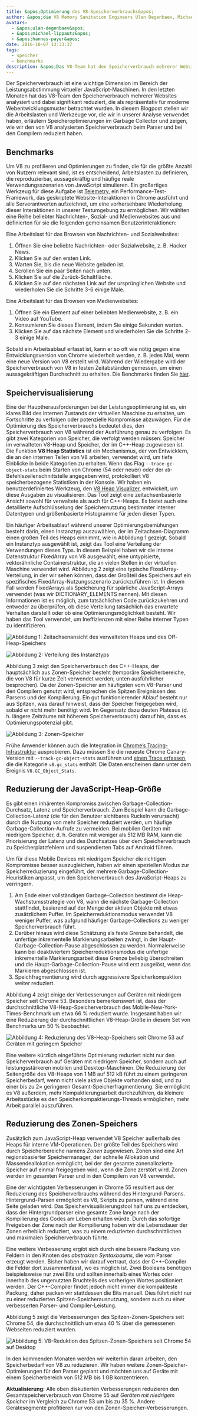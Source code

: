 ```yaml
---
title: &apos;Optimierung des V8-Speicherverbrauchs&apos;
author: &apos;die V8 Memory Sanitation Engineers Ulan Degenbaev, Michael Lippautz, Hannes Payer und Toon Verwaest&apos;
avatars:
  - &apos;ulan-degenbaev&apos;
  - &apos;michael-lippautz&apos;
  - &apos;hannes-payer&apos;
date: 2016-10-07 13:33:37
tags:
  - speicher
  - benchmarks
description: &apos;Das V8-Team hat den Speicherverbrauch mehrerer Websites analysiert und signifikant reduziert, die als repräsentativ für moderne Webentwicklungsmuster identifiziert wurden.&apos;
---
```

Der Speicherverbrauch ist eine wichtige Dimension im Bereich der Leistungsabstimmung virtueller JavaScript-Maschinen. In den letzten Monaten hat das V8-Team den Speicherverbrauch mehrerer Websites analysiert und dabei signifikant reduziert, die als repräsentativ für moderne Webentwicklungsmuster betrachtet wurden. In diesem Blogpost stellen wir die Arbeitslasten und Werkzeuge vor, die wir in unserer Analyse verwendet haben, erläutern Speicheroptimierungen im Garbage Collector und zeigen, wie wir den von V8 analysierten Speicherverbrauch beim Parser und bei den Compilern reduziert haben.

<!--truncate-->
## Benchmarks

Um V8 zu profilieren und Optimierungen zu finden, die für die größte Anzahl von Nutzern relevant sind, ist es entscheidend, Arbeitslasten zu definieren, die reproduzierbar, aussagekräftig und häufige reale Verwendungsszenarien von JavaScript simulieren. Ein großartiges Werkzeug für diese Aufgabe ist [Telemetry](https://catapult.gsrc.io/telemetry), ein Performance-Test-Framework, das geskriptete Website-Interaktionen in Chrome ausführt und alle Serverantworten aufzeichnet, um eine vorhersehbare Wiederholung dieser Interaktionen in unserer Testumgebung zu ermöglichen. Wir wählten eine Reihe beliebter Nachrichten-, Sozial- und Medienwebsites aus und definierten für sie die folgenden gemeinsamen Benutzerinteraktionen:

Eine Arbeitslast für das Browsen von Nachrichten- und Sozialwebsites:

1. Öffnen Sie eine beliebte Nachrichten- oder Sozialwebsite, z. B. Hacker News.
2. Klicken Sie auf den ersten Link.
3. Warten Sie, bis die neue Website geladen ist.
4. Scrollen Sie ein paar Seiten nach unten.
5. Klicken Sie auf die Zurück-Schaltfläche.
6. Klicken Sie auf den nächsten Link auf der ursprünglichen Website und wiederholen Sie die Schritte 3-6 einige Male.

Eine Arbeitslast für das Browsen von Medienwebsites:

1. Öffnen Sie ein Element auf einer beliebten Medienwebsite, z. B. ein Video auf YouTube.
2. Konsumieren Sie dieses Element, indem Sie einige Sekunden warten.
3. Klicken Sie auf das nächste Element und wiederholen Sie die Schritte 2–3 einige Male.

Sobald ein Arbeitsablauf erfasst ist, kann er so oft wie nötig gegen eine Entwicklungsversion von Chrome wiederholt werden, z. B. jedes Mal, wenn eine neue Version von V8 erstellt wird. Während der Wiedergabe wird der Speicherverbrauch von V8 in festen Zeitabständen gemessen, um einen aussagekräftigen Durchschnitt zu erhalten. Die Benchmarks finden Sie [hier](https://cs.chromium.org/chromium/src/tools/perf/page_sets/system_health/browsing_stories.py?q=browsing+news&sq=package:chromium&dr=CS&l=11).

## Speichervisualisierung

Eine der Hauptherausforderungen bei der Leistungsoptimierung ist es, ein klares Bild des internen Zustands der virtuellen Maschine zu erhalten, um Fortschritte zu verfolgen oder potenzielle Kompromisse abzuwägen. Für die Optimierung des Speicherverbrauchs bedeutet dies, den Speicherverbrauch von V8 während der Ausführung genau zu verfolgen. Es gibt zwei Kategorien von Speicher, die verfolgt werden müssen: Speicher im verwalteten V8-Heap und Speicher, der im C++-Heap zugewiesen ist. Die Funktion **V8 Heap Statistics** ist ein Mechanismus, der von Entwicklern, die an den internen Teilen von V8 arbeiten, verwendet wird, um tiefe Einblicke in beide Kategorien zu erhalten. Wenn das Flag `--trace-gc-object-stats` beim Starten von Chrome (54 oder neuer) oder der `d8`-Befehlszeilenschnittstelle angegeben wird, protokolliert V8 speicherbezogene Statistiken in der Konsole. Wir haben ein benutzerdefiniertes Werkzeug, den [V8 Heap Visualizer](https://mlippautz.github.io/v8-heap-stats/), entwickelt, um diese Ausgaben zu visualisieren. Das Tool zeigt eine zeitachsenbasierte Ansicht sowohl für verwaltete als auch für C++-Heaps. Es bietet auch eine detaillierte Aufschlüsselung der Speichernutzung bestimmter interner Datentypen und größenbasierte Histogramme für jeden dieser Typen.

Ein häufiger Arbeitsablauf während unserer Optimierungsbemühungen besteht darin, einen Instanztyp auszuwählen, der im Zeitachsen-Diagramm einen großen Teil des Heaps einnimmt, wie in Abbildung 1 gezeigt. Sobald ein Instanztyp ausgewählt ist, zeigt das Tool eine Verteilung der Verwendungen dieses Typs. In diesem Beispiel haben wir die interne Datenstruktur FixedArray von V8 ausgewählt, eine untypisierte, vektorähnliche Containerstruktur, die an vielen Stellen in der virtuellen Maschine verwendet wird. Abbildung 2 zeigt eine typische FixedArray-Verteilung, in der wir sehen können, dass der Großteil des Speichers auf ein spezifisches FixedArray-Nutzungsszenario zurückzuführen ist. In diesem Fall werden FixedArrays als Speicherung für spärliche JavaScript-Arrays verwendet (was wir DICTIONARY\_ELEMENTS nennen). Mit diesen Informationen ist es möglich, zum tatsächlichen Code zurückzukehren und entweder zu überprüfen, ob diese Verteilung tatsächlich das erwartete Verhalten darstellt oder ob eine Optimierungsmöglichkeit besteht. Wir haben das Tool verwendet, um Ineffizienzen mit einer Reihe interner Typen zu identifizieren.

![Abbildung 1: Zeitachsenansicht des verwalteten Heaps und des Off-Heap-Speichers](/_img/optimizing-v8-memory/timeline-view.png)

![Abbildung 2: Verteilung des Instanztyps](/_img/optimizing-v8-memory/distribution.png)

Abbildung 3 zeigt den Speicherverbrauch des C++-Heaps, der hauptsächlich aus Zonen-Speicher besteht (temporäre Speicherbereiche, die von V8 für kurze Zeit verwendet werden; unten ausführlicher besprochen). Da der Zonen-Speicher am häufigsten vom V8-Parser und den Compilern genutzt wird, entsprechen die Spitzen Ereignissen des Parsens und der Kompilierung. Ein gut funktionierender Ablauf besteht nur aus Spitzen, was darauf hinweist, dass der Speicher freigegeben wird, sobald er nicht mehr benötigt wird. Im Gegensatz dazu deuten Plateaus (d. h. längere Zeiträume mit höherem Speicherverbrauch) darauf hin, dass es Optimierungspotenzial gibt.

![Abbildung 3: Zonen-Speicher](/_img/optimizing-v8-memory/zone-memory.png)

Frühe Anwender können auch die Integration in [Chrome’s Tracing-Infrastruktur](https://www.chromium.org/developers/how-tos/trace-event-profiling-tool) ausprobieren. Dazu müssen Sie die neueste Chrome Canary-Version mit `--track-gc-object-stats` ausführen und [einen Trace erfassen](https://www.chromium.org/developers/how-tos/trace-event-profiling-tool/recording-tracing-runs#TOC-Capture-a-trace-on-Chrome-desktop), die die Kategorie `v8.gc_stats` enthält. Die Daten erscheinen dann unter dem Ereignis `V8.GC_Object_Stats`.

## Reduzierung der JavaScript-Heap-Größe

Es gibt einen inhärenten Kompromiss zwischen Garbage-Collection-Durchsatz, Latenz und Speicherverbrauch. Zum Beispiel kann die Garbage-Collection-Latenz (die für den Benutzer sichtbares Ruckeln verursacht) durch die Nutzung von mehr Speicher reduziert werden, um häufige Garbage-Collection-Aufrufe zu vermeiden. Bei mobilen Geräten mit niedrigem Speicher, d. h. Geräten mit weniger als 512 MB RAM, kann die Priorisierung der Latenz und des Durchsatzes über dem Speicherverbrauch zu Speicherplatzfehlern und suspendierten Tabs auf Android führen.

Um für diese Mobile Devices mit niedrigem Speicher die richtigen Kompromisse besser auszugleichen, haben wir einen speziellen Modus zur Speicherreduzierung eingeführt, der mehrere Garbage-Collection-Heuristiken anpasst, um den Speicherverbrauch des JavaScript-Heaps zu verringern.

1. Am Ende einer vollständigen Garbage-Collection bestimmt die Heap-Wachstumsstrategie von V8, wann die nächste Garbage-Collection stattfindet, basierend auf der Menge der aktiven Objekte mit etwas zusätzlichem Puffer. Im Speicherreduktionsmodus verwendet V8 weniger Puffer, was aufgrund häufiger Garbage-Collections zu weniger Speicherverbrauch führt.
1. Darüber hinaus wird diese Schätzung als feste Grenze behandelt, die unfertige inkrementelle Markierungsarbeiten zwingt, in der Haupt-Garbage-Collection-Pause abgeschlossen zu werden. Normalerweise kann bei deaktiviertem Speicherreduktionsmodus die unfertige inkrementelle Markierungsarbeit diese Grenze beliebig überschreiten und die Haupt-Garbage-Collection-Pause wird erst ausgelöst, wenn das Markieren abgeschlossen ist.
1. Speichfragmentierung wird durch aggressivere Speicherkompaktion weiter reduziert.

Abbildung 4 zeigt einige der Verbesserungen auf Geräten mit niedrigem Speicher seit Chrome 53. Besonders bemerkenswert ist, dass der durchschnittliche V8-Heap-Speicherverbrauch des Mobile-New-York-Times-Benchmark um etwa 66 % reduziert wurde. Insgesamt haben wir eine Reduzierung der durchschnittlichen V8-Heap-Größe in diesem Set von Benchmarks um 50 % beobachtet.

![Abbildung 4: Reduzierung des V8-Heap-Speichers seit Chrome 53 auf Geräten mit geringem Speicher](/_img/optimizing-v8-memory/heap-memory-reduction.png)

Eine weitere kürzlich eingeführte Optimierung reduziert nicht nur den Speicherverbrauch auf Geräten mit niedrigem Speicher, sondern auch auf leistungsstärkeren mobilen und Desktop-Maschinen. Die Reduzierung der Seitengröße des V8-Heaps von 1 MB auf 512 kB führt zu einem geringeren Speicherbedarf, wenn nicht viele aktive Objekte vorhanden sind, und zu einer bis zu 2× geringeren Gesamt-Speicherfragmentierung. Sie ermöglicht es V8 außerdem, mehr Kompaktierungsarbeit durchzuführen, da kleinere Arbeitsstücke es den Speicherkompaktierungs-Threads ermöglichen, mehr Arbeit parallel auszuführen.

## Reduzierung des Zonen-Speichers

Zusätzlich zum JavaScript-Heap verwendet V8 Speicher außerhalb des Heaps für interne VM-Operationen. Der größte Teil des Speichers wird durch Speicherbereiche namens _Zonen_ zugewiesen. Zonen sind eine Art regionsbasierter Speichermanager, der schnelle Allokation und Massendeallokation ermöglicht, bei der der gesamte zonenallozierte Speicher auf einmal freigegeben wird, wenn die Zone zerstört wird. Zonen werden im gesamten Parser und in den Compilern von V8 verwendet.

Eine der wichtigsten Verbesserungen in Chrome 55 resultiert aus der Reduzierung des Speicherverbrauchs während des Hintergrund-Parsens. Hintergrund-Parsen ermöglicht es V8, Skripts zu parsen, während eine Seite geladen wird. Das Speichervisualisierungstool half uns zu entdecken, dass der Hintergrundparser eine gesamte Zone lange nach der Kompilierung des Codes am Leben erhalten würde. Durch das sofortige Freigeben der Zone nach der Kompilierung haben wir die Lebensdauer der Zonen erheblich reduziert, was zu einem reduzierten durchschnittlichen und maximalen Speicherverbrauch führte.

Eine weitere Verbesserung ergibt sich durch eine bessere Packung von Feldern in den Knoten des _abstrakten Syntaxbaums_, die vom Parser erzeugt werden. Bisher haben wir darauf vertraut, dass der C++-Compiler die Felder dort zusammenfasst, wo es möglich ist. Zwei Booleans benötigen beispielsweise nur zwei Bits und sollten innerhalb eines Wortes oder innerhalb des ungenutzten Bruchteils des vorherigen Wortes positioniert werden. Der C++-Compiler findet jedoch nicht immer die kompakteste Packung, daher packen wir stattdessen die Bits manuell. Dies führt nicht nur zu einer reduzierten Spitzen-Speicherausnutzung, sondern auch zu einer verbesserten Parser- und Compiler-Leistung.

Abbildung 5 zeigt die Verbesserungen des Spitzen-Zonen-Speichers seit Chrome 54, die durchschnittlich um etwa 40 % über die gemessenen Webseiten reduziert wurden.

![Abbildung 5: V8-Reduktion des Spitzen-Zonen-Speichers seit Chrome 54 auf Desktop](/_img/optimizing-v8-memory/peak-zone-memory-reduction.png)

In den kommenden Monaten werden wir weiterhin daran arbeiten, den Speicherbedarf von V8 zu reduzieren. Wir haben weitere Zonen-Speicher-Optimierungen für den Parser geplant und möchten uns auf Geräte mit einem Speicherbereich von 512 MB bis 1 GB konzentrieren.

**Aktualisierung:** Alle oben diskutierten Verbesserungen reduzieren den Gesamtspeicherverbrauch von Chrome 55 auf _Geräten mit niedrigem Speicher_ im Vergleich zu Chrome 53 um bis zu 35 %. Andere Gerätesegmente profitieren nur von den Zonen-Speicher-Verbesserungen.
